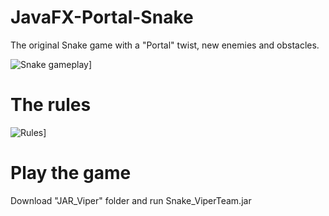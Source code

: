 # JavaFX-Portal-Snake

The original Snake game with a "Portal" twist, new enemies and obstacles.

![Snake gameplay](https://i.ibb.co/6FmTFGf/snake-game.jpg)]


# The rules

![Rules](https://i.ibb.co/C5Q51FY/snake-help.jpg)]

# Play the game
Download "JAR_Viper" folder and run Snake_ViperTeam.jar
